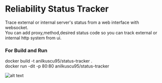 # Reliability Status Tracker
Trace external or internal server's status from a web interface with websocket.<br>
You can add proxy,method,desired status code so you can track external or internal http system from ui.<br>
### For Build and Run
docker build -t anilkuscu95/status-tracker .<br>
docker run -dit -p 80:80 anilkuscu95/status-tracker<br>

![alt text](https://github.com/anilkusc/reliability-status-tracker/blob/main/images/pages.gif "Pages")
